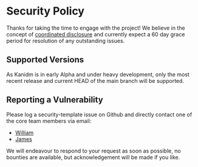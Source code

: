 # Security Policy

Thanks for taking the time to engage with the project! We believe in the concept of
[coordinated disclosure](https://en.wikipedia.org/wiki/Coordinated_vulnerability_disclosure) and
currently expect a 60 day grace period for resolution of any outstanding issues.

## Supported Versions

As Kanidm is in early Alpha and under heavy development, only the most recent release and current
HEAD of the main branch will be supported.

## Reporting a Vulnerability

Please log a security-template issue on Github and directly contact one of the core team members via
email:

- [William](mailto:william@blackhats.net.au)
- [James](mailto:james+kanidm@terminaloutcomes.com)

We will endeavour to respond to your request as soon as possible, no bounties are available, but
acknowledgement will be made if you like.
